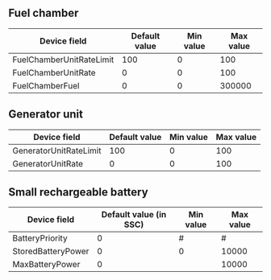 ## Fuel chamber

| Device field | Default value | Min value | Max value |
| --- | --- | --- | --- |
|FuelChamberUnitRateLimit|100|0|100
|FuelChamberUnitRate|0|0|100
|FuelChamberFuel|0|0|300000

## Generator unit

| Device field | Default value | Min value | Max value |
| --- | --- | --- | --- |
|GeneratorUnitRateLimit|100|0|100
|GeneratorUnitRate|0|0|100

## Small rechargeable battery

| Device field | Default value (in SSC) | Min value | Max value |
| --- | --- | --- | --- |
|BatteryPriority|0|#|#
|StoredBatteryPower|0|0|10000
|MaxBatteryPower|0||10000|10000